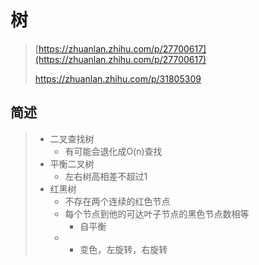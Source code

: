 # 树

> [https://zhuanlan.zhihu.com/p/27700617](https://zhuanlan.zhihu.com/p/27700617)
>
> https://zhuanlan.zhihu.com/p/31805309

## 简述

> * 二叉查找树
>   * 有可能会退化成O\(n\)查找
> * 平衡二叉树
>   * 左右树高相差不超过1
> * 红黑树
>   * 不存在两个连续的红色节点
>   * 每个节点到他的可达叶子节点的黑色节点数相等
>     * 自平衡
>   * * 变色，左旋转，右旋转



